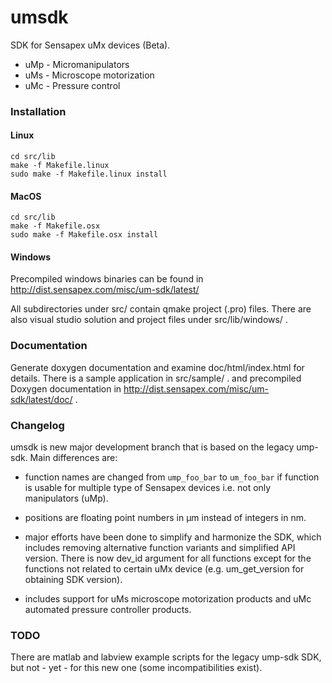 # umsdk

SDK for Sensapex uMx devices (Beta).

* uMp - Micromanipulators
* uMs - Microscope motorization
* uMc - Pressure control

### Installation

#### Linux

```
cd src/lib
make -f Makefile.linux
sudo make -f Makefile.linux install
```

#### MacOS

```
cd src/lib
make -f Makefile.osx
sudo make -f Makefile.osx install
```

#### Windows

Precompiled windows binaries can be found in
http://dist.sensapex.com/misc/um-sdk/latest/

All subdirectories under src/ contain qmake project (.pro) files.
There are also visual studio solution and project files under src/lib/windows/ .

### Documentation

Generate doxygen documentation and examine doc/html/index.html for details. There is a sample
application in src/sample/ . and precompiled Doxygen documentation in
http://dist.sensapex.com/misc/um-sdk/latest/doc/ .

### Changelog

umsdk is new major development branch that is based on the legacy ump-sdk. Main differences are:

- function names are changed from `ump_foo_bar` to `um_foo_bar` if function is usable for multiple
  type of Sensapex devices i.e. not only manipulators (uMp).

- positions are floating point numbers in µm instead of integers in nm.

- major efforts have been done to simplify and harmonize the SDK, which includes removing
  alternative function variants and simplified API version. There is now dev_id argument for all
  functions except for the functions not related to certain uMx device
  (e.g. um_get_version for obtaining SDK version).

- includes support for uMs microscope motorization products and uMc automated pressure controller
  products.

### TODO

There are matlab and labview example scripts for the legacy ump-sdk SDK, but not - yet - for this
new one (some incompatibilities exist).
